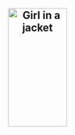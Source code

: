 <h2 align="center"> <img src="https://user-images.githubusercontent.com/73432681/163776012-aaa34e9a-21e2-4b3f-8682-5bd83321962b.gif" alt="Girl in a jacket" width="120" height="240">
